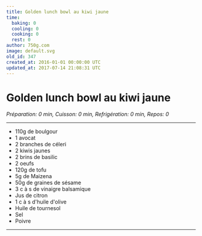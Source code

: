 ```yaml
---
title: Golden lunch bowl au kiwi jaune
time:
  baking: 0
  cooling: 0
  cooking: 0
  rest: 0
author: 750g.com
image: default.svg
old_id: 347
created_at: 2016-01-01 00:00:00 UTC
updated_at: 2017-07-14 21:08:31 UTC
---
```


# Golden lunch bowl au kiwi jaune

_Préparation: 0 min, Cuisson: 0 min, Refrigération: 0 min, Repos: 0_

---

- 110g de boulgour
- 1 avocat
- 2 branches de céleri
- 2 kiwis jaunes
- 2 brins de basilic
- 2 oeufs
- 120g de tofu
- 5g de Maizena
- 50g de graines de sésame
- 3 c à s de vinaigre balsamique
- Jus de citron
- 1 c à s d'huile d'olive
- Huile de tournesol
- Sel
- Poivre

---
